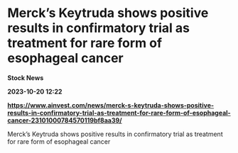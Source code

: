 # Merck’s Keytruda shows positive results in confirmatory trial as treatment for rare form of esophageal cancer
**Stock News**

**2023-10-20 12:22**

**https://www.ainvest.com/news/merck-s-keytruda-shows-positive-results-in-confirmatory-trial-as-treatment-for-rare-form-of-esophageal-cancer-23101000784570119bf8aa39/**

Merck’s Keytruda shows positive results in confirmatory trial as treatment for rare form of esophageal cancer